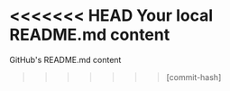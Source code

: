  <<<<<<< HEAD
Your local README.md content
=======
GitHub's README.md content
>>>>>>> [commit-hash]
